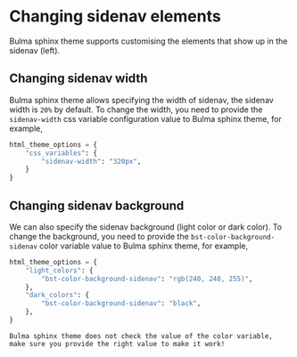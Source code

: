 # Changing sidenav elements

Bulma sphinx theme supports customising the elements that show up in the sidenav (left).

## Changing sidenav width

Bulma sphinx theme allows specifying the width of sidenav, the sidenav width is `20%` by default. To change the width, you need to provide the `sidenav-width` css variable configuration value to Bulma sphinx theme, for example,

```python
html_theme_options = {
    "css_variables": {
        "sidenav-width": "320px",
    }
}
```

## Changing sidenav background

We can also specify the sidenav background (light color or dark color). To change the background, you need to provide the `bst-color-background-sidenav` color variable value to Bulma sphinx theme, for example,

```python
html_theme_options = {
    "light_colors": {
        "bst-color-background-sidenav": "rgb(240, 248, 255)",
    },
    "dark_colors": {
        "bst-color-background-sidenav": "black",
    },
}
```

```{note}
Bulma sphinx theme does not check the value of the color variable, make sure you provide the right value to make it work!
```
